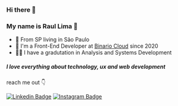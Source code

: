 ### Hi there 👋


### My name is Raul Lima 👦
- 📍 From SP living in São Paulo
- 🚀 I'm a Front-End Developer at [Binario Cloud](https://binario.cloud/) since 2020
- 👨‍🎓 I have a gradutation in Analysis and Systems Development 

##### I love everything about technology, ux and web development


reach me out 👇

[![Linkedin Badge](https://img.shields.io/badge/-LinkedIn-blue?style=flat-square&logo=Linkedin&logoColor=white&link=https://www.linkedin.com/in/isadora-rodrigues-stangarlin-48402b141/)](https://www.linkedin.com/in/raul-lima-da-silva-3396b4aa/) [![Instagram Badge](https://img.shields.io/badge/-Instagram-violet?style=flat-square&logo=Instagram&logoColor=white&link=https://www.instagram.com/papodedev/)](https://www.instagram.com/raullima1/)
